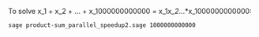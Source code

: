 To solve x_1 + x_2 + ... + x_1000000000000 = x_1*x_2*...*x_1000000000000:

```bash
sage product-sum_parallel_speedup2.sage 1000000000000
```

